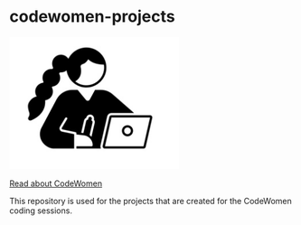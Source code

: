 # codewomen-projects

<img src="/codewomen_icon.jpg" width="300" />  

[Read about CodeWomen](https://migracode.openculturalcenter.org/codewomen)

This repository is used for the projects that are created for the CodeWomen coding sessions.
